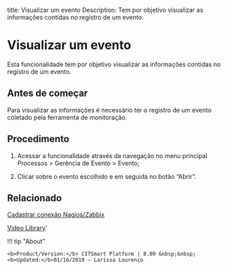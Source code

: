 title: Visualizar um evento
Description: Tem por objetivo visualizar as informações contidas no registro de um evento. 
# Visualizar um evento

Esta funcionalidade tem por objetivo visualizar as informações contidas no registro de um evento.

Antes de começar
--------------------

Para visualizar as informações é necessário ter o registro de um evento coletado
pela ferramenta de monitoração.

Procedimento
----------------

1.  Acessar a funcionalidade através da navegação no menu principal Processos \>
    Gerência de Evento \> Evento;

2.  Clicar sobre o evento escolhido e em seguida no botão “Abrir”.

Relacionado
---------------

[Cadastrar conexão Nagios/Zabbix](/pt-br/citsmart-platform-8/processes/event/configuration/register-nagios-zabbix-connection.html)

<i class='fa fa-youtube-play  fa-2x' style='color:#97ce17;vertical-align: middle;'> </i> [Video Library](https://www.youtube.com/playlist?list=PLB5qK2uzf2RNrFw2L_38FJbcLKv44S4fs)'

!!! tip "About"

    <b>Product/Version:</b> CITSmart Platform | 8.00 &nbsp;&nbsp;
    <b>Updated:</b>01/16/2019 – Larissa Lourenço

